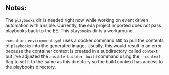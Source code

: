 ## Notes:
The `playbooks` dir is needed right now while working on event driven automation with ansible. Currently, the eda project imported does not pass playbooks back to the EE. This `playbooks` dir is a workaround. 

`execution-environment.yml` uses a docker command `ADD` to pull the contents of `playbooks` into the generated image. Usually, this would result in an error because the container context is created in a subdirectory called `context` but I've adjusted the `ansible-builder build` command using the `--context` flag to set it to the same as this directory so the build context has access to the playbooks directory. 
